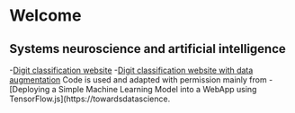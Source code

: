 # Welcome
## Systems neuroscience and artificial intelligence
-[Digit classification website](https://andrew-tan-yy.github.io/digit_classification_website/tfjs.html)
-[Digit classification website with data augmentation](https://andrew-tan-yy.github.io/digit_classification_website_with_data_augmentation/tfjs.html)
Code is used and adapted with permission mainly from
-[Deploying a Simple Machine Learning Model into a WebApp using TensorFlow.js](https://towardsdatascience.
